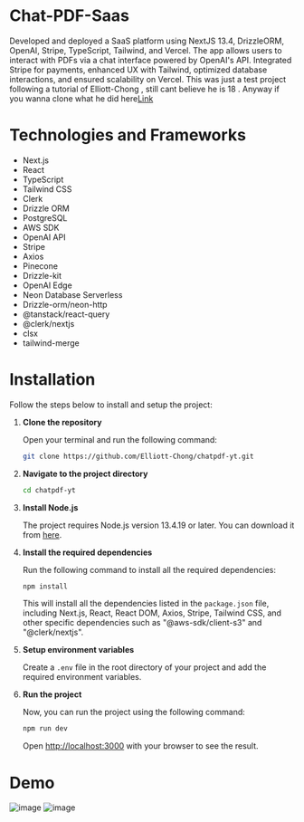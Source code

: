 # Chat-PDF-Saas
Developed and deployed a SaaS platform using NextJS 13.4, DrizzleORM, OpenAI, Stripe, TypeScript, Tailwind, and Vercel. The app allows users to interact with PDFs via a chat interface powered by OpenAI's API. Integrated Stripe for payments, enhanced UX with Tailwind, optimized database interactions, and ensured scalability on Vercel.
This was just a test project following a tutorial of Elliott-Chong , still cant believe he is 18 . Anyway if you wanna clone what he did here[Link](https://www.youtube.com/watch?v=bZFedu-0emE)
# Technologies and Frameworks

- Next.js
- React
- TypeScript
- Tailwind CSS
- Clerk
- Drizzle ORM
- PostgreSQL
- AWS SDK
- OpenAI API
- Stripe
- Axios
- Pinecone
- Drizzle-kit
- OpenAI Edge
- Neon Database Serverless
- Drizzle-orm/neon-http
- @tanstack/react-query
- @clerk/nextjs
- clsx
- tailwind-merge

# Installation

Follow the steps below to install and setup the project:

1. **Clone the repository**

   Open your terminal and run the following command:

   ```bash
   git clone https://github.com/Elliott-Chong/chatpdf-yt.git
   ```

2. **Navigate to the project directory**

   ```bash
   cd chatpdf-yt
   ```

3. **Install Node.js**

   The project requires Node.js version 13.4.19 or later. You can download it from [here](https://nodejs.org/en/download/).

4. **Install the required dependencies**

   Run the following command to install all the required dependencies:

   ```bash
   npm install
   ```

   This will install all the dependencies listed in the `package.json` file, including Next.js, React, React DOM, Axios, Stripe, Tailwind CSS, and other specific dependencies such as "@aws-sdk/client-s3" and "@clerk/nextjs".

5. **Setup environment variables**

    Create a `.env` file in the root directory of your project and add the required environment variables.

6. **Run the project**

    Now, you can run the project using the following command:

    ```bash
    npm run dev
    ```

    Open [http://localhost:3000](http://localhost:3000) with your browser to see the result.

# Demo
![image](https://github.com/user-attachments/assets/b3e79695-565f-40ea-a204-3b146562b0c8)
![image](https://github.com/user-attachments/assets/267de7a2-1fbb-47b0-86a5-4af6eb37abb3)


